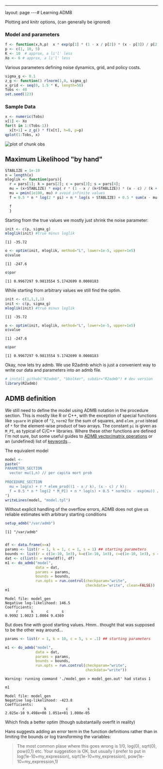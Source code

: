 ---
layout: page
---# Learning ADMB

Plotting and knitr options, (can generally be ignored)






### Model and parameters


```r
f <- function(x,h,p)  x * exp(p[1] * (1 - x / p[2]) * (x - p[3]) / p[2] ) 
p <- c(1, 10, 5)
K <- 10  # approx, a li'l' less
Xo <- 6 # approx, a li'l' less
```


  

Various parameters defining noise dynamics, grid, and policy costs.  


```r
sigma_g <- 0.1
z_g <- function() rlnorm(1,0, sigma_g)
x_grid <- seq(0, 1.5 * K, length=50)
Tobs <- 40
set.seed(123)
```


### Sample Data


```r
x <- numeric(Tobs)
x[1] <- Xo
for(t in 1:(Tobs-1))
  x[t+1] = z_g() * f(x[t], h=0, p=p)
qplot(1:Tobs, x)
```

![plot of chunk obs](http://farm3.staticflickr.com/2807/8956942302_0d7d47ea49_o.png) 



## Maximum Likelihood "by hand"


```r
STABLIZE = 1e-10
n = length(x)
mloglik <- function(pars){ 
  r = pars[1]; k = pars[2]; c = pars[3]; s = pars[4];
  mu = (x+STABLIZE) * exp( r * (1 - x / (k+STABLIZE)) * (x - c) / (k + STABLIZE));
  mu = pmin(1e100, mu) # avoid infinite values 
  f = 0.5 * n * log(2 * pi) + n * log(s + STABLIZE) + 0.5 * sum(x - mu + STABLIZE)^2/ (s + STABLIZE)^2;

  f
  }
```


Starting from the true values we mostly just shrink the noise parameter:


```r
init <- c(p, sigma_g)
mloglik(init) #true minus loglik
```

```
[1] -35.72
```

```r
o <- optim(init, mloglik, method="L", lower=1e-5, upper=1e5)
o$value
```

```
[1] -247.6
```

```r
o$par
```

```
[1] 0.9967297 9.9813554 5.1742699 0.0008183
```


While starting from arbitrary values we still find the optim.


```r
init <- c(1,1,1,1)  
init <- c(p, sigma_g)
mloglik(init) #true minus loglik
```

```
[1] -35.72
```

```r
o <- optim(init, mloglik, method="L", lower=1e-5, upper=1e5)
o$value
```

```
[1] -247.6
```

```r
o$par
```

```
[1] 0.9967297 9.9813554 5.1742699 0.0008183
```


Okay, now lets try admb.  We use R2admb which is just a convenient way to write our data and parameters into an admb file.  



```r
# install_github("R2admb", "bbolker", subdir="R2admb") # dev version
library(R2admb)
```



## ADMB definition

We still need to define the model using ADMB notation in the procedure section.  This is mostly like R or C++, with the exception of special functions like `square` in place of `^2`, `norm2` for the sum of squares, and `elem_prod` istead of `*` for the element-wise product of two arrays. The constant `pi` is given as `M_PI`, as typical of C/C++ libraries.  Where these other functions are defined I'm not sure, but some useful guides to [ADMB vector/matrix operations](http://fish.washington.edu/research/MPAM/resources/ADMB_Minte-Vera.pdf) or an (undefined) list of [keywords](http://www.admb-project.org/developers/contribute-documentation/functions/keywords.txt/view)...

The equivalent model 


```r
model <- 
paste("
PARAMETER_SECTION
  vector mu(1,n) // per capita mort prob
      
PROCEDURE_SECTION
  mu = log(x) + r * elem_prod((1 - x / k), (x - c) / k);
  f = 0.5 * n * log(2 * M_PI) + n * log(s) + 0.5 * norm2(x - exp(mu)) / square(s);
")
writeLines(model, "model.tpl")
```



Without explicit handling of the overflow errors, ADMB does not give us reliable estimates with arbitrary starting conditions



```r
setup_admb("/var/admb")
```

```
[1] "/var/admb"
```

```r

df <- data.frame(x=x)
params <- list(r = 1, k = 1, c = 1, s = 1) ## starting parameters
bounds <- list(r = c(1e-10, 1e3), k=c(1e-10, 1e3), c=c(1e-10, 1e3), s = c(1e-5,1e3)) ## bounds
dat <- c(list(n = nrow(df)), df)
m1 <- do_admb("model",
              data = dat,
              params = params,
              bounds = bounds,
              run.opts = run.control(checkparam="write",
                                     checkdata="write", clean=FALSE))
m1
```

```
Model file: model_gen 
Negative log-likelihood: 146.5 
Coefficients:
     r      k      c      s 
0.9992 1.0023 1.0004 9.4369 
```


But does fine with good starting values.  Hmm.. thought that was supposed to be the other way around...


```r
params <- list(r = 1, k = 10, c = 5, s = .1) ## starting parameters

m1 <- do_admb("model",
              data = dat,
              params = params,
              bounds = bounds,
              run.opts = run.control(checkparam="write",
                                     checkdata="write"))
```

```
Warning: running command './model_gen > model_gen.out' had status 1
```

```r
m1
```

```
Model file: model_gen 
Negative log-likelihood: -423.8 
Coefficients:
        r         k         c         s 
2.025e-10 9.498e+00 1.051e+01 1.000e-05 
```



Which finds a better optim (though substantailly overfit in reality)


Hans suggests adding an error term in the function definitions rather than in limiting the bounds or log transforming the variables:

> The most common plase where
 this goes wrong is 1/0, log(0), sqrt(0), pow(0,1) etc.
> Your suggestion is OK, but usually I prefer to put
 in log(1e-10+my_expression), sqrt(1e-10+my_expression), pow(1e-10+my_expression,1)

